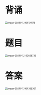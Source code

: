 # 背诵

<img src="https://cvp.oss-cn-shanghai.aliyuncs.com/picgo/202401131641267.png" alt="image-20240113164109176" style="zoom:50%;" />



# 题目

<img src="https://cvp.oss-cn-shanghai.aliyuncs.com/picgo/202401121408834.png" alt="image-20240112140826735" style="zoom:50%;" />



# 答案

<img src="https://cvp.oss-cn-shanghai.aliyuncs.com/picgo/202401131643697.png" alt="image-20240113164356367" style="zoom:50%;" />


